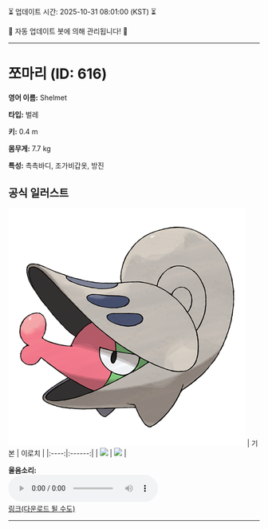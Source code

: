 
⏳ 업데이트 시간: 2025-10-31 08:01:00 (KST) ⏳

🤖 자동 업데이트 봇에 의해 관리됩니다! 🤖

---

# 쪼마리 (ID: 616)
**영어 이름:** Shelmet

**타입:** 벌레

**키:** 0.4 m

**몸무게:** 7.7 kg

**특성:** 촉촉바디, 조가비갑옷, 방진

## 공식 일러스트
![](https://raw.githubusercontent.com/PokeAPI/sprites/master/sprites/pokemon/other/official-artwork/616.png)
| 기본 | 이로치 |
|:----:|:------:|
| <img src="http://play.pokemonshowdown.com/sprites/ani/shelmet.gif" width="200"> | <img src="http://play.pokemonshowdown.com/sprites/ani-shiny/shelmet.gif" width="200"> |

**울음소리:**<br><audio controls src="https://raw.githubusercontent.com/PokeAPI/cries/main/cries/pokemon/latest/616.ogg"></audio><br> [링크(다운로드 될 수도)](https://raw.githubusercontent.com/PokeAPI/cries/main/cries/pokemon/latest/616.ogg)


---
